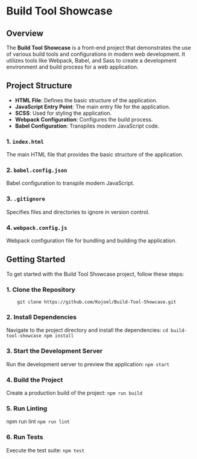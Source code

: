 # Build Tool Showcase

## Overview

The **Build Tool Showcase** is a front-end project that demonstrates the use of various build tools and configurations in modern web development. It utilizes tools like Webpack, Babel, and Sass to create a development environment and build process for a web application.

## Project Structure

- **HTML File**: Defines the basic structure of the application.
- **JavaScript Entry Point**: The main entry file for the application.
- **SCSS**: Used for styling the application.
- **Webpack Configuration**: Configures the build process.
- **Babel Configuration**: Transpiles modern JavaScript code.

### 1. **`index.html`**

The main HTML file that provides the basic structure of the application.

### 2. **`babel.config.json`**
Babel configuration to transpile modern JavaScript.

### 3. **`.gitignore`**
Specifies files and directories to ignore in version control.

### 4. **`webpack.config.js`**
Webpack configuration file for bundling and building the application.



## Getting Started
To get started with the Build Tool Showcase project, follow these steps:

### 1. **Clone the Repository**
        git clone https://github.com/Kojoel/Build-Tool-Showcase.git

### 2. **Install Dependencies**
Navigate to the project directory and install the dependencies:
        ```
        cd build-tool-showcase
        npm install
        ```

### 3. **Start the Development Server**
Run the development server to preview the application:
        ```
        npm start
        ```

### 4. **Build the Project**
Create a production build of the project:
        ```
        npm run build
        ```

### 5. **Run Linting**
npm run lint
        ```
        npm run lint
        ```

### 6. **Run Tests**
Execute the test suite:
        ```
        npm test
        ```
